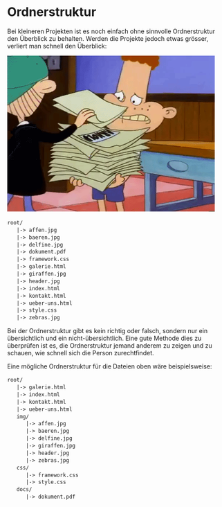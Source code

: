 # Ordnerstruktur
Bei kleineren Projekten ist es noch einfach ohne sinnvolle Ordnerstruktur den Überblick zu behalten. Werden die Projekte jedoch etwas grösser, verliert man schnell den Überblick:

![Ordnung](src/mess.gif)

```txt
root/
   |-> affen.jpg
   |-> baeren.jpg
   |-> delfine.jpg
   |-> dokument.pdf
   |-> framework.css
   |-> galerie.html
   |-> giraffen.jpg
   |-> header.jpg
   |-> index.html
   |-> kontakt.html
   |-> ueber-uns.html
   |-> style.css
   |-> zebras.jpg
```

Bei der Ordnerstruktur gibt es kein richtig oder falsch, sondern nur ein übersichtlich und ein nicht-übersichtlich. Eine gute Methode dies zu überprüfen ist es, die Ordnerstruktur jemand anderem zu zeigen und zu schauen, wie schnell sich die Person zurechtfindet.

Eine mögliche Ordnerstruktur für die Dateien oben wäre beispielsweise:

```txt
root/
   |-> galerie.html
   |-> index.html
   |-> kontakt.html
   |-> ueber-uns.html
   img/
      |-> affen.jpg
      |-> baeren.jpg
      |-> delfine.jpg
      |-> giraffen.jpg
      |-> header.jpg
      |-> zebras.jpg   
   css/
      |-> framework.css
      |-> style.css
   docs/
      |-> dokument.pdf
```